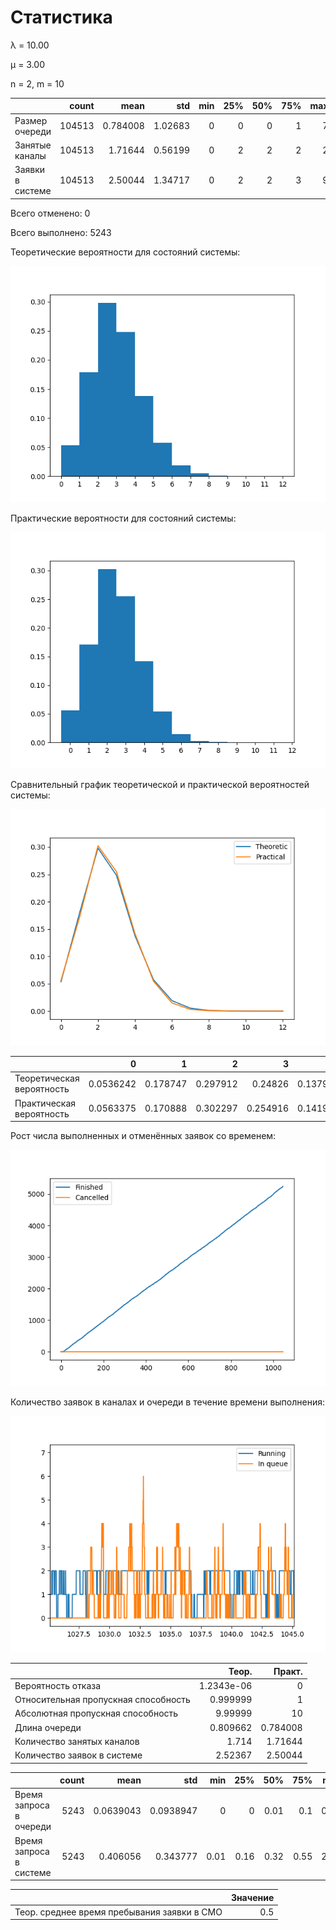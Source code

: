 # Статистика

λ = 10.00



μ = 3.00



n = 2, m = 10



|                  |   count |     mean |     std |   min |   25% |   50% |   75% |   max |
|:-----------------|--------:|---------:|--------:|------:|------:|------:|------:|------:|
| Размер очереди   |  104513 | 0.784008 | 1.02683 |     0 |     0 |     0 |     1 |     7 |
| Занятые каналы   |  104513 | 1.71644  | 0.56199 |     0 |     2 |     2 |     2 |     2 |
| Заявки в системе |  104513 | 2.50044  | 1.34717 |     0 |     2 |     2 |     3 |     9 |



Всего отменено: 0



Всего выполнено: 5243



Теоретические вероятности для состояний системы:

![hist](hists/15112021_163546-1.png)



Практические вероятности для состояний системы:

![hist](hists/15112021_163546.png)



Сравнительный график теоретической и практической вероятностей системы:

![hist](hists/15112021_163546-4.png)



|                           |         0 |        1 |        2 |        3 |        4 |         5 |         6 |          7 |           8 |           9 |          10 |          11 |         12 |
|:--------------------------|----------:|---------:|---------:|---------:|---------:|----------:|----------:|-----------:|------------:|------------:|------------:|------------:|-----------:|
| Теоретическая вероятность | 0.0536242 | 0.178747 | 0.297912 | 0.24826  | 0.137922 | 0.0574676 | 0.0191559 | 0.00532108 | 0.00126692  | 0.000263942 | 4.88782e-05 | 8.14637e-06 | 1.2343e-06 |
| Практическая вероятность  | 0.0563375 | 0.170888 | 0.302297 | 0.254916 | 0.141906 | 0.0546344 | 0.0149646 | 0.00300441 | 0.000870705 | 0.000181796 | 0           | 0           | 0          |



Рост числа выполненных и отменённых заявок со временем:

![graph](hists/15112021_163546-2.png)



Количество заявок в каналах и очереди в течение времени выполнения:

![graph](hists/15112021_163546-3.png)



|                                      |      Теор. |    Практ. |
|:-------------------------------------|-----------:|----------:|
| Вероятность отказа                   | 1.2343e-06 |  0        |
| Относительная пропускная способность | 0.999999   |  1        |
| Абсолютная пропускная способность    | 9.99999    | 10        |
| Длина очереди                        | 0.809662   |  0.784008 |
| Количество занятых каналов           | 1.714      |  1.71644  |
| Количество заявок в системе          | 2.52367    |  2.50044  |



|                         |   count |      mean |       std |   min |   25% |   50% |   75% |   max |
|:------------------------|--------:|----------:|----------:|------:|------:|------:|------:|------:|
| Время запроса в очереди |    5243 | 0.0639043 | 0.0938947 |  0    |  0    |  0.01 |  0.1  |  0.66 |
| Время запроса в системе |    5243 | 0.406056  | 0.343777  |  0.01 |  0.16 |  0.32 |  0.55 |  2.68 |



|                                             |   Значение |
|:--------------------------------------------|-----------:|
| Теор. среднее время пребывания заявки в СМО |        0.5 |



